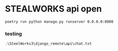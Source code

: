 # STEALWORKS api open

```
poetry run python manage.py runserver 0.0.0.0:8000
```

### testing

```
.\SteelWorks3\django_remote\api\chat.txt
```